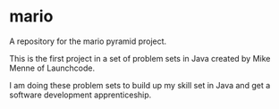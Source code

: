 # mario
A repository for the mario pyramid project.

This is the first project in a set of problem sets in Java created by Mike Menne of Launchcode.

I am doing these problem sets to build up my skill set in Java and get a software development apprenticeship.
